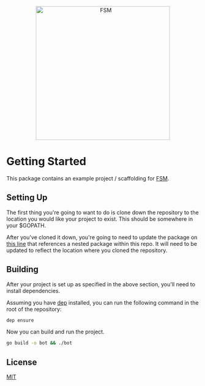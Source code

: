 <a href="https://github.com/fsm"><p align="center"><img src="https://user-images.githubusercontent.com/2105067/35464215-a014d512-02a9-11e8-8913-63a066f6064e.png" alt="FSM" width="350px" align="center;"/></p></a>

# Getting Started

This package contains an example project / scaffolding for [FSM](https://github.com/fsm/fsm).

## Setting Up

The first thing you're going to want to do is clone down the repository to the location you would like your project to exist.  This should be somewhere in your $GOPATH.

After you've cloned it down, you're going to need to update the package on [this line](https://github.com/fsm/getting-started/blob/master/main.go#L7) that references a nested package within this repo.  It will need to be updated to reflect the location where you cloned the repository.

## Building

After your project is set up as specified in the above section, you'll need to install dependencies.

Assuming you have [dep](https://github.com/golang/dep) installed, you can run the following command in the root of the repository:

```sh
dep ensure
```

Now you can build and run the project.

```sh
go build -o bot && ./bot
```

## License

[MIT](LICENSE.md)